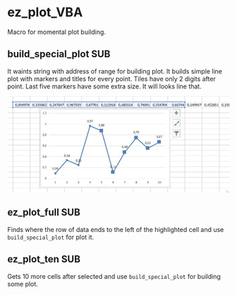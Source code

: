# ez_plot_VBA
Macro for momental plot building.

## build_special_plot SUB
 
It waints string with address of range for building plot. It builds simple line plot with markers and titles for every point. 
Tiles have only 2 digits after point. Last five markers have some extra size. It will looks line that.

<img src="https://github.com/Dranikf/ez_plot_VBA/blob/main/example.JPG">

## ez_plot_full SUB

Finds where the row of data ends to the left of the highlighted cell and use ```build_special_plot``` for  plot it.

## ez_plot_ten SUB

Gets 10 more cells after selected and use ```build_special_plot``` for building some plot.